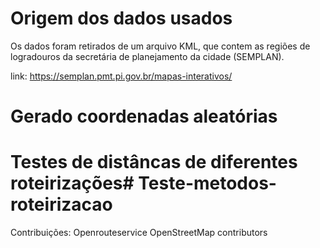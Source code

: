 # Origem dos dados usados

Os dados foram retirados de um arquivo KML, que contem as regiões de logradouros da secretária de planejamento da cidade (SEMPLAN).

link: https://semplan.pmt.pi.gov.br/mapas-interativos/

# Gerado coordenadas aleatórias

# Testes de distâncas de diferentes roteirizações#   T e s t e - m e t o d o s - r o t e i r i z a c a o 
 
Contribuições:
Openrouteservice
OpenStreetMap contributors
